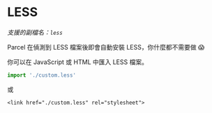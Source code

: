 # LESS

_支援的副檔名：`less`_

Parcel 在偵測到 LESS 檔案後即會自動安裝 LESS，你什麼都不需要做 😱

你可以在 JavaScript 或 HTML 中匯入 LESS 檔案。

```javascript
import './custom.less'
```

或

```markup
<link href="./custom.less" rel="stylesheet">
```

